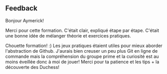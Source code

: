 ## Feedback
Bonjour Aymerick!

Merci pour cette formation.
C'était clair, expliqué étape par étape. C'était une bonne idée de mélanger théorie et exercices pratiques.


Chouette formation! :)
Les jeux pratiques étaient utiles pour mieux aborder l'abstraction de Github. 
J'aurais bien creuser un peu plus Git en ligne de commande mais la compréhension du groupe prime et la curiosité est au moins éveillée donc à moi de jouer! 
Merci pour ta patience et les tips + la découverte des Duchess! 

